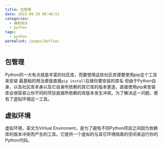 ```yaml
---
title: 包管理
date: 2023-09-20 00:48:51
categories: 
  - 编程相关
  - python
tags: 
  - python
permalink: /pages/6affaa/
---
```


## 包管理

Python的一大有点就是丰富的社区库，而要使用这些社区库便要使用pip这个工具来安装
最基础的用法便是直接`pip install`后接你要安装的库名
但由于Python自身，以及社区库本身以及它自身所依赖的其它库的版本更迭，直接使用pip来安装库会很容易让你不同的项目直接所依赖的库版本发生冲突。为了解决这一问题，便有了虚拟环境这一工具。

## 虚拟环境

虚拟环境，英文为Virtual Enviroment，是为了避免不同Python项目之间因为依赖库的版本冲突而产生的工具。它提供一个虚拟的与其它环境隔离的空间来运行你的Python代码。
